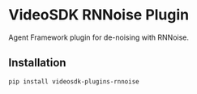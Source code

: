 # VideoSDK RNNoise Plugin

Agent Framework plugin for de-noising with RNNoise.

## Installation

```bash
pip install videosdk-plugins-rnnoise
```